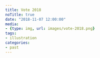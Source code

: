 ```yaml
---
title: Vote 2018
noTitle: true
date: "2018-11-07 12:00:00"
media:
- {type: img, url: images/vote-2018.png}
tags:
- illustration
categories:
- past
---
```


